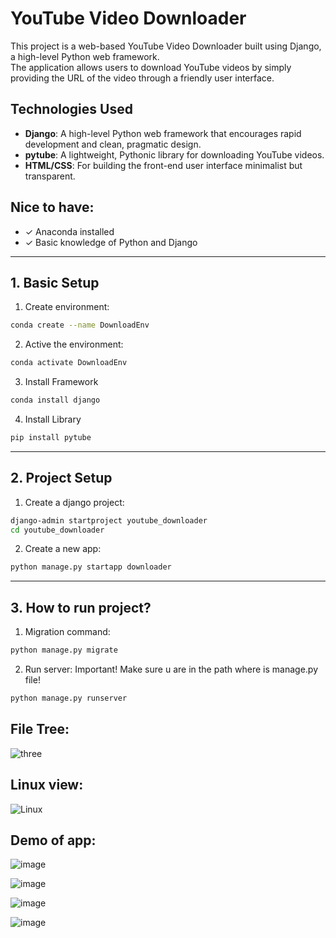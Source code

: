 # YouTube Video Downloader

This project is a web-based YouTube Video Downloader built using Django, a high-level Python web framework.  
The application allows users to download YouTube videos by simply providing the URL of the video through a friendly user interface.

## Technologies Used
- **Django**: A high-level Python web framework that encourages rapid development and clean, pragmatic design.
- **pytube**: A lightweight, Pythonic library for downloading YouTube videos.
- **HTML/CSS**: For building the front-end user interface minimalist but transparent.

## Nice to have:
- ✓ Anaconda installed
- ✓ Basic knowledge of Python and Django

---

## 1. Basic Setup

1. Create environment:
```bash
conda create --name DownloadEnv 
```

2. Active the environment: 
```bash
conda activate DownloadEnv
```

3. Install Framework
```bash
conda install django
````

4. Install Library
```bash
pip install pytube
```
----------------------------------------------------
## 2. Project Setup

1. Create a django project: 

````bash
django-admin startproject youtube_downloader
cd youtube_downloader
````


2. Create a new app:
````bash
python manage.py startapp downloader
````

----------------------------------------------------
## 3. How to run project?

1. Migration command:
````bash
python manage.py migrate
````

 2. Run server:
 Important! Make sure u are in the path where is manage.py file!

````bash
python manage.py runserver
````

## File Tree:
![three](https://github.com/NeverPlayFair/YoutubeDownloader/assets/65012705/9316c504-3039-4adc-a36f-5d5961e3b699)

## Linux view:
![Linux](https://github.com/NeverPlayFair/YoutubeDownloader/assets/65012705/7fc060e6-df54-4608-a75a-f9855f47c62f)



## Demo of app:

![image](https://github.com/NeverPlayFair/YoutubeDownloader/assets/65012705/2b82dc14-f080-42b0-bb9c-9e44dfc5cdcc)

![image](https://github.com/NeverPlayFair/YoutubeDownloader/assets/65012705/bb801ee5-c3a6-4525-8e4d-83ab0acc5619)

![image](https://github.com/NeverPlayFair/YoutubeDownloader/assets/65012705/f3957f44-c4b8-425d-b41e-95e578803f97)

![image](https://github.com/NeverPlayFair/YoutubeDownloader/assets/65012705/ffa2f3a7-8c08-4169-bc66-a7b6c1d3e08a)





